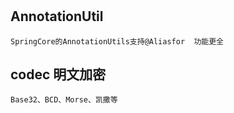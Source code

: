 #

## AnnotationUtil

```block
SpringCore的AnnotationUtils支持@Aliasfor  功能更全
```

## codec 明文加密

```block
Base32、BCD、Morse、凯撒等
```
